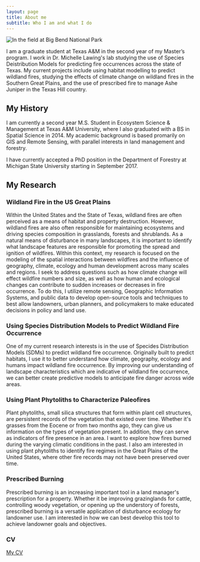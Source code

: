 ```yaml
---
layout: page
title: About me
subtitle: Who I am and what I do
---
```


![In the field at Big Bend National Park](https://ctbrooke.github.io/img/field.png  "In the field at Big Bend National Park")

I am a graduate student at Texas A&M in the second year of my Master’s program. I work in Dr. Michelle Lawing's lab studying the use of Species Deistribution Models for predicting fire occurrences across the state of Texas. My current projects include using habitat modelling to predict wildland fires, studying the effects of climate change on wildland fires in the Southern Great Plains, and the use of prescribed fire to manage Ashe Juniper in the Texas Hill country. 


## My History

I am currently a second year M.S. Student in Ecosystem Science & Management at Texas A&M University, where I also graduated with a BS in Spatial Science in 2014. My academic background is based promarily on GIS and Remote Sensing, with parallel interests in land management and forestry. 

I have currently accepted a PhD position in the Department of Forestry at Michigan State University starting in September 2017. 

## My Research

### Wildland Fire in the US Great Plains

   Within the United States and the State of Texas, wildland fires are often perceived as a means of habitat and property destruction. However, wildland fires are also often responsible for maintaining ecosystems and driving species composition in grasslands, forests and shrublands. As a natural means of disturbance in many landscapes, it is important to identify what landscape features are responsible for promoting the spread and ignition of wildfires. Within this context, my research is focused on the modeling of the spatial interactions between wildfires and the influence of geography, climate, ecology and human development across many scales and regions. I seek to address questions such as how climate change will effect wildfire numbers and size, as well as how human and ecological changes can contribute to sudden increases or decreases in fire occurrence. To do this, I utilize remote sensing, Geographic Information Systems, and public data to develop open-source tools and techniques to best allow landowners, urban planners, and policymakers to make educated decisions in policy and land use.

### Using Species Distribution Models to Predict Wildland Fire Occurrence

   One of my current research interests is in the use of Specides Distribution Models (SDMs) to predict wildland fire occurrence. Originally built to predict habitats, I use it to better understand how climate, geography, ecology and humans impact wildland fire occurrence. By improving our understanding of landscape characteristics which are indicative of wildland fire occurrence, we can better create predictive models to anticipate fire danger across wide areas.

### Using Plant Phytoliths to Characterize Paleofires

   Plant phytoliths, small silica structures that form within plant cell structures, are persistent records of the vegetation that existed over time. Whether it's grasses from the Eocene or from two months ago, they can give us information on the types of vegetation present. In addition, they can serve as indicators of fire presence in an area. I want to explore how fires burned during the varying climatic conditions in the past. I also am interested in using plant phytoliths to identify fire regimes in the Great Plains of the United States, where other fire records may not have been preserved over time.


### Prescribed Burning

   Prescribed burning is an increasing important tool in a land manager's prescription for a property. Whether it be improving grazinglands for cattle, controlling woody vegetation, or opening up the understory of forests, prescribed burning is a versatile application of disturbance ecology for landowner use. I am interested in how we can best develop this tool to achieve landowner goals and objectives.

	
### CV


[My CV](https:\\ctbrooke.github.io\img\ChaseT.Brooke-CurriculumVitae-v1.5.pdf   "My CV")

